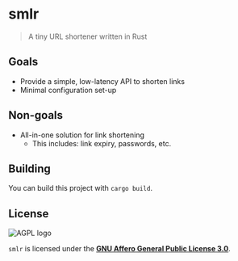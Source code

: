 # smlr
> A tiny URL shortener written in Rust

## Goals
- Provide a simple, low-latency API to shorten links
- Minimal configuration set-up

## Non-goals
- All-in-one solution for link shortening
  - This includes: link expiry, passwords, etc.

## Building
You can build this project with `cargo build`.

## License
![AGPL logo](https://www.gnu.org/graphics/agplv3-155x51.png "GNU Affero General Public License")

`smlr` is licensed under the [**GNU Affero General Public License
3.0**](LICENSE).